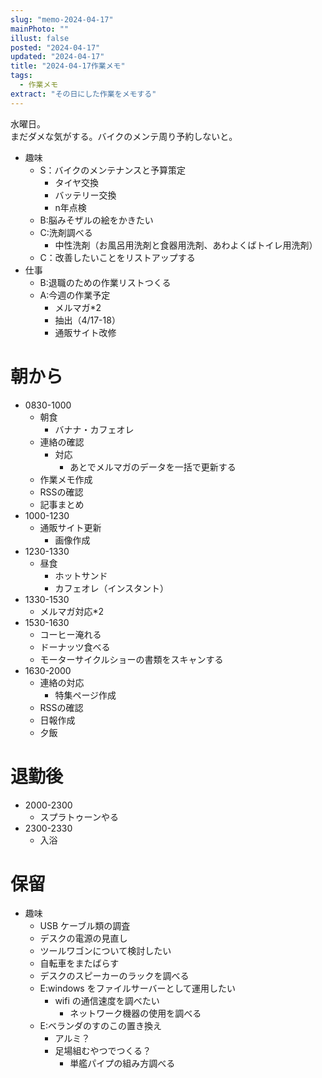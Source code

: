 ```yaml
---
slug: "memo-2024-04-17"
mainPhoto: ""
illust: false
posted: "2024-04-17"
updated: "2024-04-17"
title: "2024-04-17作業メモ"
tags:
  - 作業メモ
extract: "その日にした作業をメモする"
---
```


水曜日。  
まだダメな気がする。バイクのメンテ周り予約しないと。

- 趣味
  - S：バイクのメンテナンスと予算策定
    - タイヤ交換
    - バッテリー交換
    - n年点検
  - B:脳みそザルの絵をかきたい
  - C:洗剤調べる
    - 中性洗剤（お風呂用洗剤と食器用洗剤、あわよくばトイレ用洗剤）
  - C：改善したいことをリストアップする
- 仕事
  - B:退職のための作業リストつくる
  - A:今週の作業予定
    - メルマガ*2
    - 抽出（4/17-18）
    - 通販サイト改修

# 朝から

- 0830-1000
  - 朝食
    - バナナ・カフェオレ
  - 連絡の確認
    - 対応
      - あとでメルマガのデータを一括で更新する
  - 作業メモ作成
  - RSSの確認
  - 記事まとめ
- 1000-1230
  - 通販サイト更新
    - 画像作成
- 1230-1330
  - 昼食
    - ホットサンド
    - カフェオレ（インスタント）
- 1330-1530
  - メルマガ対応*2
- 1530-1630
  - コーヒー淹れる
  - ドーナッツ食べる
  - モーターサイクルショーの書類をスキャンする
- 1630-2000
  - 連絡の対応
    - 特集ページ作成
  - RSSの確認
  - 日報作成
  - 夕飯


# 退勤後

- 2000-2300
  - スプラトゥーンやる
- 2300-2330
  - 入浴
      

# 保留

- 趣味
  - USB ケーブル類の調査
  - デスクの電源の見直し
  - ツールワゴンについて検討したい
  - 自転車をまたばらす
  - デスクのスピーカーのラックを調べる
  - E:windows をファイルサーバーとして運用したい
    - wifi の通信速度を調べたい
      - ネットワーク機器の使用を調べる
  - E:ベランダのすのこの置き換え
    - アルミ？
    - 足場組むやつでつくる？
      - 単艦パイプの組み方調べる
